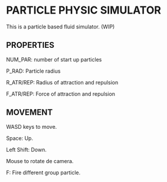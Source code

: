 # PARTICLE PHYSIC SIMULATOR

This is a particle based fluid simulator. (WIP)

## PROPERTIES

NUM\_PAR: number of start up particles

P\_RAD: Particle radius

R\_ATR/REP: Radius of attraction and repulsion

F\_ATR/REP: Force of attraction and repulsion


## MOVEMENT

WASD keys to move.

Space: Up.

Left Shift: Down.

Mouse to rotate de camera.

F: Fire different group particle.
